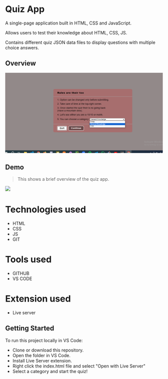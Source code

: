 # Quiz App 
A single-page application built in HTML, CSS and JavaScript.

Allows users to test their knowledge about HTML, CSS, JS.

Contains different quiz JSON data files to display questions with multiple choice answers.

## Overview
<img src ="./assets/Demo_image.png">

## Demo
> This shows a brief overview of the quiz app.
<img src ="./images/quiz-app-demo.gif">

# Technologies used
- HTML
- CSS
- JS
- GIT

# Tools used
- GITHUB
- VS CODE

# Extension used
- Live server


## Getting Started
To run this project locally in VS Code:
- Clone or download this repository.
- Open the folder in VS Code.
- Install Live Server extension.
- Right click the index.html file and select "Open with Live Server"
- Select a category and start the quiz!

